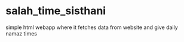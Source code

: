 # salah_time_sisthani
simple html webapp where it fetches data from website and give daily namaz times
